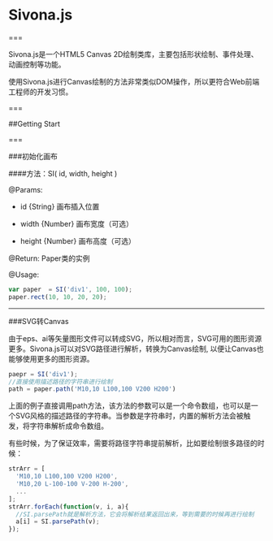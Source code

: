# Sivona.js
===

Sivona.js是一个HTML5 Canvas 2D绘制类库，主要包括形状绘制、事件处理、动画控制等功能。

使用Sivona.js进行Canvas绘制的方法非常类似DOM操作，所以更符合Web前端工程师的开发习惯。

===

##Getting Start

===

###初始化画布

####方法：SI( id, width, height )
	
@Params:

 - id {String} 画布插入位置

 - width {Number} 画布宽度（可选）

 - height {Number} 画布高度（可选）

@Return: Paper类的实例

@Usage:

```js
var paper  = SI('div1', 100, 100);
paper.rect(10, 10, 20, 20);
```

---

###SVG转Canvas

由于eps、ai等矢量图形文件可以转成SVG，所以相对而言，SVG可用的图形资源更多。Sivona.js可以对SVG路径进行解析，转换为Canvas绘制, 以便让Canvas也能够使用更多的图形资源。

```js
paepr = SI('div1');
//直接使用描述路径的字符串进行绘制
path = paper.path('M10,10 L100,100 V200 H200')
```

上面的例子直接调用path方法，该方法的参数可以是一个命令数组，也可以是一个SVG风格的描述路径的字符串。当参数是字符串时，内置的解析方法会被触发，将字符串解析成命令数组。

有些时候，为了保证效率，需要将路径字符串提前解析，比如要绘制很多路径的时候：

```js
strArr = [
  'M10,10 L100,100 V200 H200',
  'M10,20 L-100-100 V-200 H-200',
  ...
];
strArr.forEach(function(v, i, a){
  //SI.parsePath就是解析方法，它会将解析结果返回出来，等到需要的时候再进行绘制
  a[i] = SI.parsePath(v);
});
```


